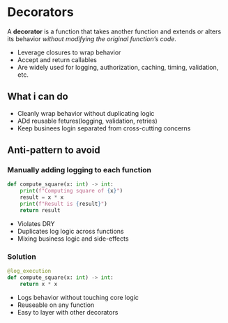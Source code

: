 # Decorators

A **decorator** is a function that takes another function and extends or alters its behavior *without modifying the original function’s code*.

- Leverage closures to wrap behavior
- Accept and return callables
- Are widely used for logging, authorization, caching, timing, validation, etc.
  
## What i can do
- Cleanly wrap behavior without duplicating logic
- ADd reusable fetures(logging, validation, retries)
- Keep businees login separated from cross-cutting concerns

## Anti-pattern to avoid
### Manually adding logging to each function
```python
def compute_square(x: int) -> int:
    print(f"Computing square of {x}")
    result = x * x
    print(f"Result is {result}")
    return result
```
- Violates DRY
- Duplicates log logic across functions
- Mixing business logic and side-effects
  
### Solution
```python
@log_execution
def compute_square(x: int) -> int:
    return x * x
```
- Logs behavior without touching core logic
- Reuseable on any function
- Easy to layer with other decorators